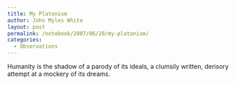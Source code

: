 ```yaml
---
title: My Platonism
author: John Myles White
layout: post
permalink: /notebook/2007/06/28/my-platonism/
categories:
  - Observations
---
```


Humanity is the shadow of a parody of its ideals, a clumsily written, derisory attempt at a mockery of its dreams.
